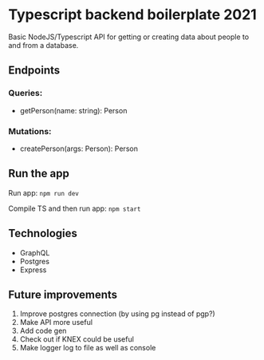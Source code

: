 # Typescript backend boilerplate 2021

Basic NodeJS/Typescript API for getting or creating data about people to and from a database.

## Endpoints

### Queries:
- getPerson(name: string): Person

### Mutations:
- createPerson(args: Person): Person
## Run the app

Run app: `npm run dev`

Compile TS and then run app: `npm start`
## Technologies
- GraphQL
- Postgres
- Express

## Future improvements
1. Improve postgres connection (by using pg instead of pgp?)
1. Make API more useful
1. Add code gen
1. Check out if KNEX could be useful
1. Make logger log to file as well as console
